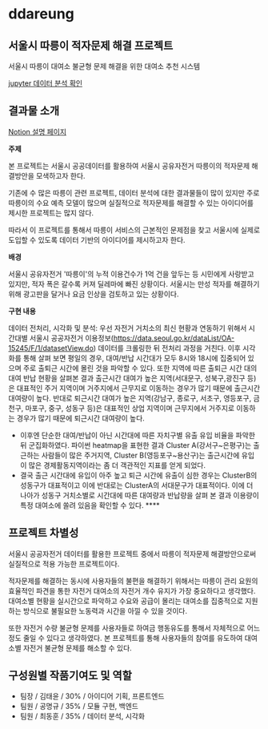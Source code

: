 # ddareung



## 서울시 따릉이 적자문제 해결 프로젝트

서울시 따릉이 대여소 불균형 문제 해결을 위한 대여소 추천 시스템

[jupyter 데이터 분석 확인](https://nbviewer.org/github/dhcryan/ddareung/blob/master/module/seoul_bike.ipynb)


## 결과물 소개
[Notion 설명 페이지](https://chokoty.notion.site/ed4142512b38437696bc1dd0cc746c28)

**주제**

본 프로젝트는 서울시 공공데이터를 활용하여 서울시 공유자전거 따릉이의 적자문제 해결방안을 모색하고자 한다. 

기존에 수 많은 따릉이 관련 프로젝트, 데이터 분석에 대한 결과물들이 많이 있지만 주로 따릉이의 수요 예측 모델이 많으며 실질적으로 적자문제를 해결할 수 있는 아이디어를 제시한 프로젝트는 많지 않다. 

따라서 이 프로젝트를 통해서 따릉이 서비스의 근본적인 문제점을 찾고 서울시에 실제로 도입할 수 있도록 데이터 기반의 아이디어를 제시하고자 한다.

**배경**

서울시 공유자전거 '따릉이'의 누적 이용건수가 1억 건을 앞두는 등 시민에게 사랑받고 있지만, 적자 폭은 갈수록 커져 딜레마에 빠진 상황이다. 서울시는 만성 적자를 해결하기 위해 광고판을 달거나 요금 인상을 검토하고 있는 상황이다.

**구현 내용**

데이터 전처리, 시각화 및 분석: 우선 자전거 거치소의 최신 현황과 연동하기 위해서 시간대별 서울시 공공자전거 이용정보(https://data.seoul.go.kr/dataList/OA-15245/F/1/datasetView.do) 데이터를 크롤링한 뒤 전처리 과정을 거친다. 이후 시각화를 통해 살펴 보면 평일의 경우, 대여/반납 시간대가 모두 8시와 18시에 집중되어 있으며 주로 출퇴근 시간에 몰린 것을 파악할 수 있다. 또한 지역에 따른 출퇴근 시간 대의 대여 반납 현황을 살펴본 결과 출근시간 대여가 높은 지역(서대문구, 성북구,광진구 등)은 대표적인 주거 지역이며 거주지에서 근무지로 이동하는 경우가 많기 때문에 출근시간 대여량이 높다. 반대로 퇴근시간 대여가 높은 지역(강남구, 종로구, 서초구, 영등포구, 금천구, 마포구, 중구, 성동구 등)은 대표적인 상업 지역이며 근무지에서 거주지로 이동하는 경우가 많기 때문에 퇴근시간 대여량이 높다.

- 이후엔 단순한 대여/반납이 아닌 시간대에 따른 자치구별 유출 유입 비율을 파악한 뒤 군집화하였다. 파이썬 heatmap을 표현한 결과 Cluster A(강서구~은평구)는 출근하는 사람들이 많은 주거지역, Cluster B(영등포구~용산구)는 출근시간에 유입이 많은 경제활동지역이라는 좀 더 객관적인 지표를 얻게 되었다.
- 결국  출근 시간대에 유입이 아주 높고 퇴근 시간에 유출이 심한 경우는 ClusterB의 성동구가 대표적이고 이에 반대로는 ClusterA의 서대문구가 대표적이다. 이에 더 나아가 성동구 거치소별로 시간대에 따른 대여량과 반납량을 살펴 본 결과 이용량이 특정 대여소에 쏠려 있음을 확인할 수 있다. ****

## 프로젝트 차별성

서울시 공공자전거 데이터를 활용한 프로젝트 중에서 따릉이 적자문제 해결방안으로써 실질적으로 적용 가능한 프로젝트이다. 

적자문제를 해결하는 동시에 사용자들의 불편을 해결하기 위해서는 따릉이 관리 요원의 효율적인 파견을 통한 자전거 대여소의 자전거 개수 유지가 가장 중요하다고 생각했다. 대여소별 현황을 실시간으로 파악하고 수요와 공급이 몰리는 대여소를 집중적으로 지원하는 방식으로 불필요한 노동력과 시간을 아낄 수 있을 것이다.

또한 자전거 수량 불균형 문제를 사용자들로 하여금 행동유도를 통해서 자체적으로 어느정도 줄일 수 있다고 생각하였다.
본 프로젝트를 통해 사용자들의 참여를 유도하여 대여소별 자전거 불균형 문제를 해소할 수 있다.

## **구성원별 작품기여도 및 역할**
* 팀장 / 김태윤 / 30% / 아이디어 기획, 프론트엔드
* 팀원 / 공명규 / 35% / 모듈 구현, 백엔드
* 팀원 / 최동훈 / 35% / 데이터 분석, 시각화
